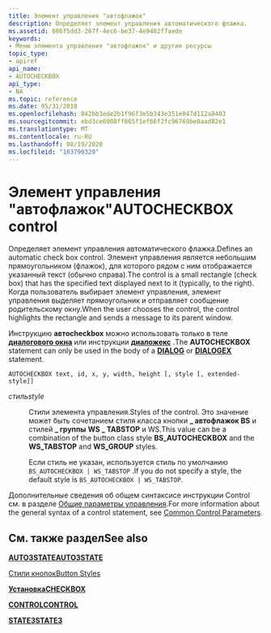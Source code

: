 ```yaml
---
title: Элемент управления "автофлажок"
description: Определяет элемент управления автоматического флажка.
ms.assetid: 086f5dd3-267f-4ec6-be37-4e9402f7aede
keywords:
- Меню элемента управления "автофлажок" и другие ресурсы
topic_type:
- apiref
api_name:
- AUTOCHECKBOX
api_type:
- NA
ms.topic: reference
ms.date: 05/31/2018
ms.openlocfilehash: 842bb3ede2b1f96f3e5b343e351e047d112a8403
ms.sourcegitcommit: ebd3ce6908ff865f1ef66f2fc96769be0aad82e1
ms.translationtype: MT
ms.contentlocale: ru-RU
ms.lasthandoff: 08/19/2020
ms.locfileid: "103790320"
---
```

# <a name="autocheckbox-control"></a><span data-ttu-id="143d2-104">Элемент управления "автофлажок"</span><span class="sxs-lookup"><span data-stu-id="143d2-104">AUTOCHECKBOX control</span></span>

<span data-ttu-id="143d2-105">Определяет элемент управления автоматического флажка.</span><span class="sxs-lookup"><span data-stu-id="143d2-105">Defines an automatic check box control.</span></span> <span data-ttu-id="143d2-106">Элемент управления является небольшим прямоугольником (флажок), для которого рядом с ним отображается указанный текст (обычно справа).</span><span class="sxs-lookup"><span data-stu-id="143d2-106">The control is a small rectangle (check box) that has the specified text displayed next to it (typically, to the right).</span></span> <span data-ttu-id="143d2-107">Когда пользователь выбирает элемент управления, элемент управления выделяет прямоугольник и отправляет сообщение родительскому окну.</span><span class="sxs-lookup"><span data-stu-id="143d2-107">When the user chooses the control, the control highlights the rectangle and sends a message to its parent window.</span></span>

<span data-ttu-id="143d2-108">Инструкцию **автоcheckbox** можно использовать только в теле [**диалогового окна**](dialog-resource.md) или инструкции [**диаложекс**](dialogex-resource.md) .</span><span class="sxs-lookup"><span data-stu-id="143d2-108">The **AUTOCHECKBOX** statement can only be used in the body of a [**DIALOG**](dialog-resource.md) or [**DIALOGEX**](dialogex-resource.md) statement.</span></span>

``` syntax
AUTOCHECKBOX text, id, x, y, width, height [, style [, extended-style]]
```

<dl> <dt>

<span data-ttu-id="143d2-109"><span id="style"></span><span id="STYLE"></span>*стиль*</span><span class="sxs-lookup"><span data-stu-id="143d2-109"><span id="style"></span><span id="STYLE"></span>*style*</span></span>
</dt> <dd>

<span data-ttu-id="143d2-110">Стили элемента управления.</span><span class="sxs-lookup"><span data-stu-id="143d2-110">Styles of the control.</span></span> <span data-ttu-id="143d2-111">Это значение может быть сочетанием стиля класса кнопки **\_ автофлажок BS** и стилей **\_ группы** **WS \_ TABSTOP** и WS.</span><span class="sxs-lookup"><span data-stu-id="143d2-111">This value can be a combination of the button class style **BS\_AUTOCHECKBOX** and the **WS\_TABSTOP** and **WS\_GROUP** styles.</span></span>

<span data-ttu-id="143d2-112">Если стиль не указан, используется стиль по умолчанию `BS_AUTOCHECKBOX | WS_TABSTOP` .</span><span class="sxs-lookup"><span data-stu-id="143d2-112">If you do not specify a style, the default style is `BS_AUTOCHECKBOX | WS_TABSTOP`.</span></span>

</dd> </dl>

<span data-ttu-id="143d2-113">Дополнительные сведения об общем синтаксисе инструкции Control см. в разделе [Общие параметры управления](common-control-parameters.md).</span><span class="sxs-lookup"><span data-stu-id="143d2-113">For more information about the general syntax of a control statement, see [Common Control Parameters](common-control-parameters.md).</span></span>

## <a name="see-also"></a><span data-ttu-id="143d2-114">См. также раздел</span><span class="sxs-lookup"><span data-stu-id="143d2-114">See also</span></span>

<dl> <dt>

[<span data-ttu-id="143d2-115">**AUTO3STATE**</span><span class="sxs-lookup"><span data-stu-id="143d2-115">**AUTO3STATE**</span></span>](auto3state-control.md)
</dt> <dt>

[<span data-ttu-id="143d2-116">Стили кнопок</span><span class="sxs-lookup"><span data-stu-id="143d2-116">Button Styles</span></span>](../controls/button-styles.md)
</dt> <dt>

[<span data-ttu-id="143d2-117">**Установка**</span><span class="sxs-lookup"><span data-stu-id="143d2-117">**CHECKBOX**</span></span>](checkbox-control.md)
</dt> <dt>

[<span data-ttu-id="143d2-118">**CONTROL**</span><span class="sxs-lookup"><span data-stu-id="143d2-118">**CONTROL**</span></span>](control-control.md)
</dt> <dt>

[<span data-ttu-id="143d2-119">**STATE3**</span><span class="sxs-lookup"><span data-stu-id="143d2-119">**STATE3**</span></span>](state3-control.md)
</dt> </dl>

 

 